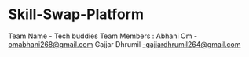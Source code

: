 # Skill-Swap-Platform
Team Name - Tech buddies
Team Members :
Abhani Om - omabhani268@gmail.com
Gajjar Dhrumil -gajjardhrumil264@gmail.com
